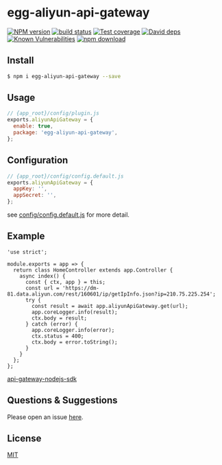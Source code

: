 # egg-aliyun-api-gateway

[![NPM version][npm-image]][npm-url]
[![build status][travis-image]][travis-url]
[![Test coverage][codecov-image]][codecov-url]
[![David deps][david-image]][david-url]
[![Known Vulnerabilities][snyk-image]][snyk-url]
[![npm download][download-image]][download-url]

[npm-image]: https://img.shields.io/npm/v/egg-aliyun-api-gateway.svg?style=flat-square
[npm-url]: https://npmjs.org/package/egg-aliyun-api-gateway
[travis-image]: https://img.shields.io/travis/thonatos/egg-aliyun-api-gateway.svg?style=flat-square
[travis-url]: https://travis-ci.org/thonatos/egg-aliyun-api-gateway
[codecov-image]: https://img.shields.io/codecov/c/github/thonatos/egg-aliyun-api-gateway.svg?style=flat-square
[codecov-url]: https://codecov.io/github/thonatos/egg-aliyun-api-gateway?branch=master
[david-image]: https://img.shields.io/david/thonatos/egg-aliyun-api-gateway.svg?style=flat-square
[david-url]: https://david-dm.org/thonatos/egg-aliyun-api-gateway
[snyk-image]: https://snyk.io/test/npm/egg-aliyun-api-gateway/badge.svg?style=flat-square
[snyk-url]: https://snyk.io/test/npm/egg-aliyun-api-gateway
[download-image]: https://img.shields.io/npm/dm/egg-aliyun-api-gateway.svg?style=flat-square
[download-url]: https://npmjs.org/package/egg-aliyun-api-gateway

<!--
Description here.
-->

## Install

```bash
$ npm i egg-aliyun-api-gateway --save
```

## Usage

```js
// {app_root}/config/plugin.js
exports.aliyunApiGateway = {
  enable: true,
  package: 'egg-aliyun-api-gateway',
};
```

## Configuration

```js
// {app_root}/config/config.default.js
exports.aliyunApiGateway = {
  appKey: '',
  appSecret: '',
};
```

see [config/config.default.js](config/config.default.js) for more detail.

## Example

<!-- example here -->

```
'use strict';

module.exports = app => {
  return class HomeController extends app.Controller {
    async index() {
      const { ctx, app } = this;
      const url = 'https://dm-81.data.aliyun.com/rest/160601/ip/getIpInfo.json?ip=210.75.225.254';
      try {
        const result = await app.aliyunApiGateway.get(url);
        app.coreLogger.info(result);
        ctx.body = result;
      } catch (error) {
        app.coreLogger.info(error);
        ctx.status = 400;
        ctx.body = error.toString();
      }
    }
  };
};
```

[api-gateway-nodejs-sdk](https://github.com/aliyun/api-gateway-nodejs-sdk)

## Questions & Suggestions

Please open an issue [here](https://github.com/eggjs/egg/issues).

## License

[MIT](LICENSE)

